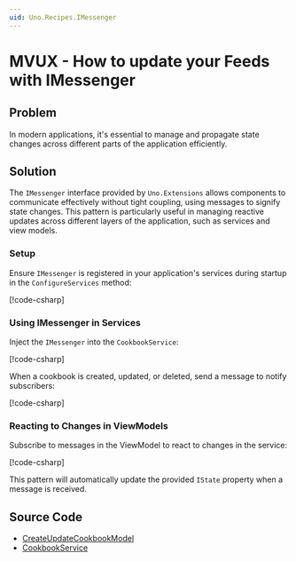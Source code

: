 ```yaml
---
uid: Uno.Recipes.IMessenger
---
```


# MVUX - How to update your Feeds with IMessenger

## Problem

In modern applications, it's essential to manage and propagate state changes across different parts of the application efficiently.

## Solution

The `IMessenger` interface provided by `Uno.Extensions` allows components to communicate effectively without tight coupling, using messages to signify state changes. This pattern is particularly useful in managing reactive updates across different layers of the application, such as services and view models.

### Setup

Ensure `IMessenger` is registered in your application's services during startup in the `ConfigureServices` method:

[!code-csharp[](../../Chefs/App.xaml.cs#L129)]

### Using IMessenger in Services

Inject the `IMessenger` into the `CookbookService`:

[!code-csharp[](../../Chefs/Services/Cookbooks/CookbookService.cs#L7)]

When a cookbook is created, updated, or deleted, send a message to notify subscribers:

[!code-csharp[](../../Chefs/Services/Cookbooks/CookbookService.cs#L38-L44)]

### Reacting to Changes in ViewModels

Subscribe to messages in the ViewModel to react to changes in the service:

[!code-csharp[](../../Chefs/Presentation/CreateUpdateCookbookModel.cs#L54-L56)]

This pattern will automatically update the provided `IState` property when a message is received.

## Source Code

- [CreateUpdateCookbookModel](https://github.com/unoplatform/uno.chefs/blob/139edc9eab65b322e219efb7572583551c40ad32/Chefs/Presentation/CreateUpdateCookbookModel.cs#L54-L56)
- [CookbookService](https://github.com/unoplatform/uno.chefs/blob/139edc9eab65b322e219efb7572583551c40ad32/Chefs/Services/Cookbooks/CookbookService.cs#L56)